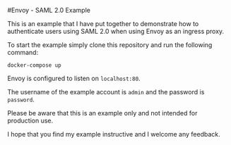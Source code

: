 #Envoy - SAML 2.0 Example

This is an example that I have put together to demonstrate how to authenticate
users using SAML 2.0 when using Envoy as an ingress proxy.

To start the example simply clone this repository and run the following command:
```
docker-compose up
```

Envoy is configured to listen on ```localhost:80```.

The username of the example account is ```admin``` and the password is ```password```.

Please be aware that this is an example only and not intended for production use.

I hope that you find my example instructive and I welcome any feedback.